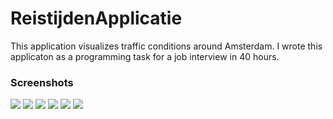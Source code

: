 ReistijdenApplicatie
====================

This application visualizes traffic conditions around Amsterdam. I wrote this applicaton as a programming task for a job interview in 40 hours.

### Screenshots

![](./screenshots/traffic_1.jpg?raw=true)
![](./screenshots/traffic_2.jpg?raw=true)
![](./screenshots/traffic_3.jpg?raw=true)
![](./screenshots/traffic_4.jpg?raw=true)
![](./screenshots/traffic_5.jpg?raw=true)
![](./screenshots/traffic_6.jpg?raw=true)